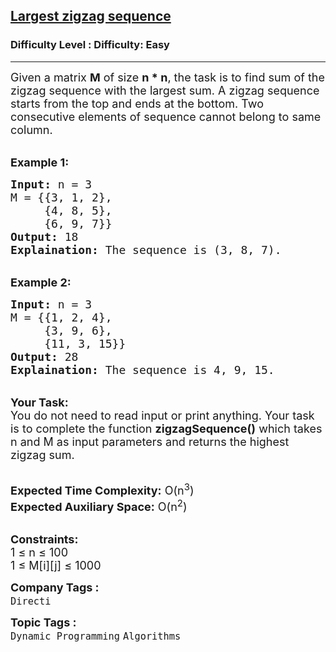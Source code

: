 <h2><a href="https://www.geeksforgeeks.org/problems/largest-zigzag-sequence5416/1?page=6&status=unsolved&sortBy=accuracy">Largest zigzag sequence</a></h2><h3>Difficulty Level : Difficulty: Easy</h3><hr><div class="problems_problem_content__Xm_eO"><p><span style="font-size:18px">Given a matrix <strong>M</strong> of size <strong>n * n</strong>, the task is to&nbsp;find sum of the zigzag sequence with the largest sum. A zigzag sequence starts from the top and ends at the bottom. Two consecutive elements of sequence cannot belong to same column.</span></p>

<p><br>
<strong><span style="font-size:18px">Example 1:</span></strong></p>

<pre><span style="font-size:18px"><strong>Input:</strong> n = 3
M = {{3, 1, 2}, 
&nbsp;    {4, 8, 5}, 
&nbsp;    {6, 9, 7}}
<strong>Output:</strong> 18
<strong>Explaination:</strong> The sequence is (3, 8, 7).</span></pre>

<p><br>
<strong><span style="font-size:18px">Example 2:</span></strong></p>

<pre><span style="font-size:18px"><strong>Input:</strong> n = 3
M = {{1, 2, 4}, 
&nbsp;    {3, 9, 6}, 
&nbsp;    {11, 3, 15}}
<strong>Output:</strong> 28
<strong>Explaination:</strong> The sequence is 4, 9, 15.</span></pre>

<p><br>
<span style="font-size:18px"><strong>Your Task:</strong><br>
You do not need to read input or print anything. Your task is to complete the function <strong>zigzagSequence()</strong> which takes n and M as input parameters and returns the highest zigzag sum.</span></p>

<p><br>
<span style="font-size:18px"><strong>Expected Time Complexity:</strong> O(n<sup>3</sup>)<br>
<strong>Expected Auxiliary Space:</strong> O(n<sup>2</sup>)&nbsp;&nbsp;</span></p>

<p><br>
<span style="font-size:18px"><strong>Constraints:</strong><br>
1 ≤ n ≤ 100<br>
1 ≤ M[i][j] ≤ 1000&nbsp;</span></p>
</div><p><span style=font-size:18px><strong>Company Tags : </strong><br><code>Directi</code>&nbsp;<br><p><span style=font-size:18px><strong>Topic Tags : </strong><br><code>Dynamic Programming</code>&nbsp;<code>Algorithms</code>&nbsp;